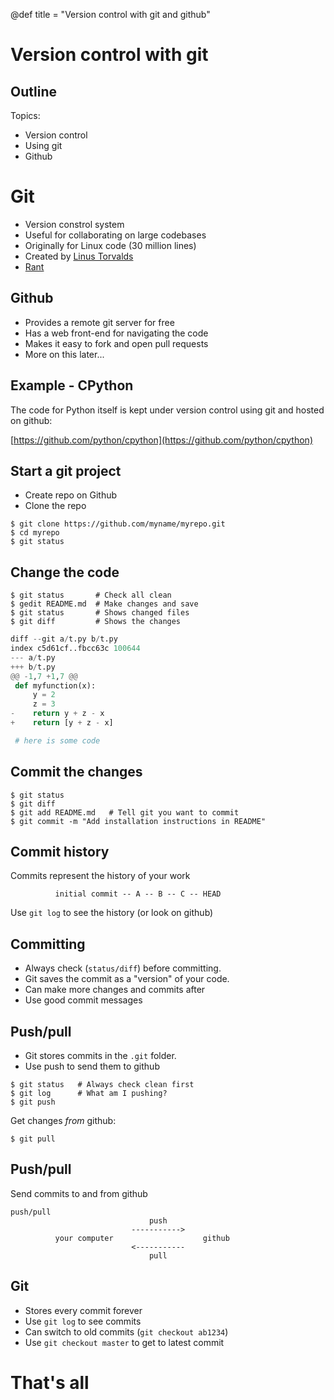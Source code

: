 @def title = "Version control with git and github"

# Version control with git

## Outline

Topics:

* Version control
* Using git
* Github


# Git

* Version constrol system
* Useful for collaborating on large codebases
* Originally for Linux code (30 million lines)
* Created by [Linus Torvalds](https://en.wikipedia.org/wiki/Linus_Torvalds)
* [Rant](http://lkml.iu.edu/hypermail/linux/kernel/1707.3/02367.html)


## Github

* Provides a remote git server for free
* Has a web front-end for navigating the code
* Makes it easy to fork and open pull requests
* More on this later...

## Example - CPython

The code for Python itself is kept under version control using git and hosted
on github:

[https://github.com/python/cpython](https://github.com/python/cpython)


## Start a git project

* Create repo on Github
* Clone the repo

```shell
$ git clone https://github.com/myname/myrepo.git
$ cd myrepo
$ git status
```


## Change the code

```shell
$ git status       # Check all clean
$ gedit README.md  # Make changes and save
$ git status       # Shows changed files
$ git diff         # Shows the changes
```

```python
diff --git a/t.py b/t.py
index c5d61cf..fbcc63c 100644
--- a/t.py
+++ b/t.py
@@ -1,7 +1,7 @@
 def myfunction(x):
     y = 2
     z = 3
-    return y + z - x
+    return [y + z - x]

 # here is some code
```

## Commit the changes

```shell
$ git status
$ git diff
$ git add README.md   # Tell git you want to commit
$ git commit -m "Add installation instructions in README"
```

## Commit history

Commits represent the history of your work

```
          initial commit -- A -- B -- C -- HEAD
```

Use `git log` to see the history (or look on github)

## Committing

* Always check (`status/diff`) before committing.
* Git saves the commit as a "version" of your code.
* Can make more changes and commits after
* Use good commit messages

## Push/pull

* Git stores commits in the `.git` folder.
* Use push to send them to github

```shell
$ git status   # Always check clean first
$ git log      # What am I pushing?
$ git push
```

Get changes *from* github:
```shell
$ git pull
```

## Push/pull

Send commits to and from github

```
push/pull
                               push
                           ----------->
          your computer                    github
                           <-----------
                               pull
```


## Git

* Stores every commit forever
* Use `git log` to see commits
* Can switch to old commits (`git checkout ab1234`)
* Use `git checkout master` to get to latest commit


# That's all
